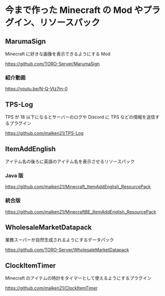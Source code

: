 # 今まで作った Minecraft の Mod やプラグイン、リソースパック

## MarumaSign

Minecraft に好きな画像を表示できるようにする Mod

<https://github.com/TORO-Server/MarumaSign>

### 紹介動画

<https://youtu.be/N-Q-Vtz7m-0>

## TPS-Log

TPS が 18 以下になるとサーバーのログや Discord に TPS などの情報を送信するプラグイン

<https://github.com/malken21/TPS-Log>

## ItemAddEnglish

アイテム名の後ろに英語のアイテム名を表示させるリソースパック

### Java 版

<https://github.com/malken21/Minecraft_ItemAddEnglish_ResourcePack>

### 統合版

<https://github.com/malken21/MinecraftBE_ItemAddEnglish_ResourcePack>

## WholesaleMarketDatapack

業務スーパーが自然生成されるようにするデータパック

<https://github.com/TORO-Server/WholesaleMarketDatapack>

## ClockItemTimer

Minecraft のアイテムの時計をタイマーとして使えるようにするプラグイン

<https://github.com/malken21/ClockItemTimer>

